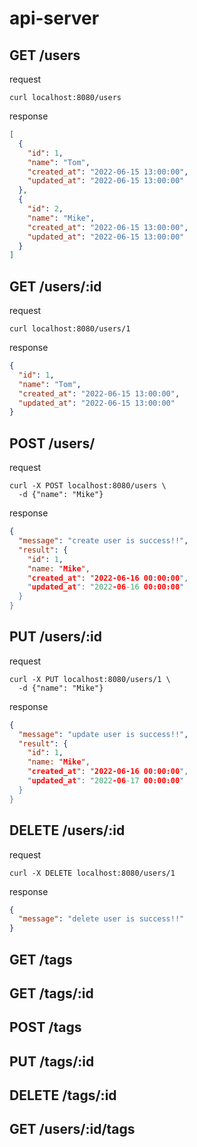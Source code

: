 # api-server

## GET /users

request

```shell
curl localhost:8080/users
```

response

```json
[
  {
    "id": 1,
    "name": "Tom",
    "created_at": "2022-06-15 13:00:00",
    "updated_at": "2022-06-15 13:00:00"
  },
  {
    "id": 2,
    "name": "Mike",
    "created_at": "2022-06-15 13:00:00",
    "updated_at": "2022-06-15 13:00:00"
  }
]
```

## GET /users/:id

request

```shell
curl localhost:8080/users/1
```

response

```json
{
  "id": 1,
  "name": "Tom",
  "created_at": "2022-06-15 13:00:00",
  "updated_at": "2022-06-15 13:00:00"
}
```

## POST /users/

request

```shell
curl -X POST localhost:8080/users \
  -d {"name": "Mike"}
```

response

```json
{
  "message": "create user is success!!",
  "result": {
    "id": 1,
    "name: "Mike",
    "created_at": "2022-06-16 00:00:00",
    "updated_at": "2022-06-16 00:00:00"
  }
}
```

## PUT /users/:id

request

```shell
curl -X PUT localhost:8080/users/1 \
  -d {"name": "Mike"}
```

response

```json
{
  "message": "update user is success!!",
  "result": {
    "id": 1,
    "name: "Mike",
    "created_at": "2022-06-16 00:00:00",
    "updated_at": "2022-06-17 00:00:00"
  }
}
```

## DELETE /users/:id

request

```shell
curl -X DELETE localhost:8080/users/1
```

response

```json
{
  "message": "delete user is success!!"
}
```

## GET /tags

## GET /tags/:id

## POST /tags

## PUT /tags/:id

## DELETE /tags/:id

## GET /users/:id/tags
